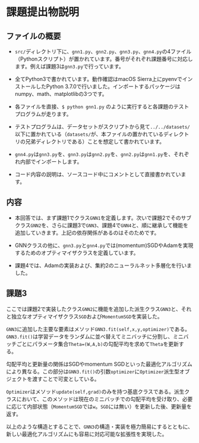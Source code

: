 # 課題提出物説明

## ファイルの概要
- `src/`ディレクトリ下に、`gnn1.py`、`gnn2.py`、`gnn3.py`、`gnn4.py`の4ファイル（Pythonスクリプト）が置かれています。番号がそれぞれ課題番号に対応します。例えば課題3は`gnn3.py`で行っています。

- 全てPython3で書かれています。動作確認はmacOS Sierra上にpyenvでインストールしたPython 3.7.0で行いました。インポートするパッケージはnumpy、math、matplotlibの3つです。

- 各ファイルを直接、`$ python gnn1.py`
のように実行すると各課題のテストプログラムが走ります。

- テストプログラムは、データセットがスクリプトから見て`../../datasets/`以下に置かれている（`datasets/`が、本ファイルの置かれているディレクトリの兄弟ディレクトリである）ことを想定して書かれています。

- `gnn4.py`は`gnn3.py`を、`gnn3.py`は`gnn2.py`を、`gnn2.py`は`gnn1.py`を、それぞれ内部でインポートします。

- コード内容の説明は、ソースコード中にコメントとして直接書かれています。

## 内容
- 本回答では、まず課題1でクラス`GNN1`を定義します。次いで課題2でそのサブクラス`GNN2`を、さらに課題3で`GNN3`、課題4で`GNN4`と、順に継承して機能を追加していきます。上記の依存関係があるのはそのためです。

- GNNクラスの他に、`gnn3.py`と`gnn4.py`では(momentum)SGDやAdamを実現するためのオプティマイザクラスを定義しています。

- 課題4では、Adamの実装および、集約2のニューラルネット多層化を行いました。

## 課題3
ここでは課題2で実装したクラス`GNN2`に機能を追加した派生クラス`GNN3`と、それと独立なオプティマイザクラス`SGD`および`MomentumSGD`を実装した。

`GNN3`に追加した主要な要素はメソッド`GNN3.fit(self,x,y,optimizer)`である。`GNN3.fit()`は学習データをランダムに並べ替えてミニバッチに分割し、ミニバッチごとにパラメータ集合`Theta=(W,A,b)`の勾配平均を求めて`Theta`を更新する。  

勾配平均と更新量の関係はSGDやmomentum SGDといった最適化アルゴリズムにより異なる。この部分は`GNN3.fit()`の引数`optimizer`に`Optimizer`派生型オブジェクトを渡すことで可変としている。

`Optimizer`はメソッド`update(self,grad)`のみを持つ基底クラスである。派生クラスにおいて、このメソッドは現在のミニバッチでの勾配平均を受け取り、必要に応じて内部状態（`MomentumSGD`では`w`。`SGD`には無い）を更新した後、更新量を返す。

以上のような構造とすることで、`GNN3`の構造・実装を極力簡易にするとともに、新しい最適化アルゴリズムにも容易に対応可能な拡張性を実現した。
